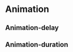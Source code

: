 <script setup>
import CdxDocsTokensTable from '../../src/components/tokens/TokensTable.vue';
import tokens from '@wikimedia/codex-design-tokens/dist/index.json';
</script>

# Animation

## Animation-delay

<cdx-docs-tokens-table
	:tokens="tokens['animation-delay']"
	token-demo="CdxDocsAnimationDemo"
	css-property="animation-delay"
/>

## Animation-duration

<cdx-docs-tokens-table
	:tokens="tokens['animation-duration']"
	token-demo="CdxDocsAnimationDemo"
	css-property="animation-duration"
/>